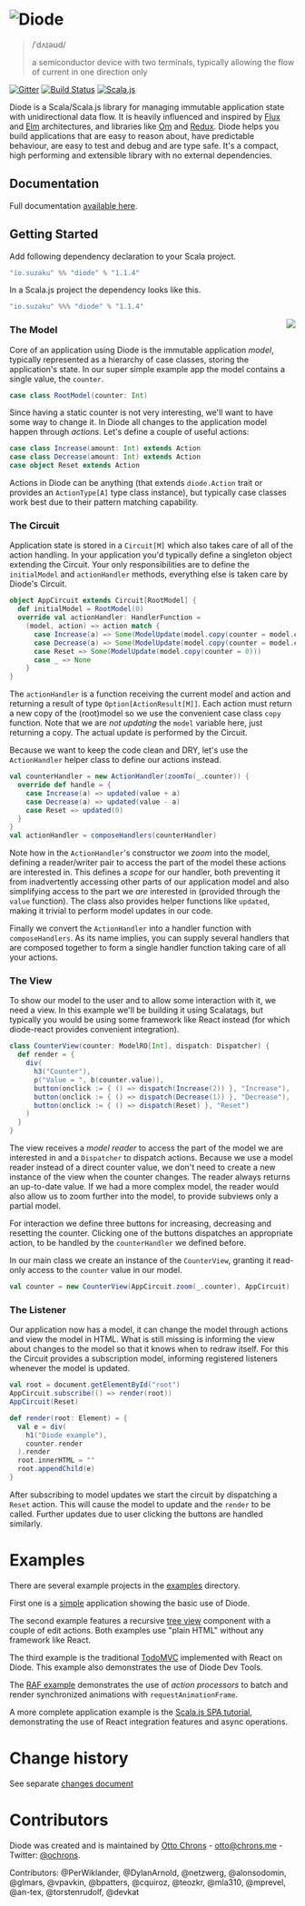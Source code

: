 # ![Diode](./doc/images/diode-logo-big.png)

> /ˈdʌɪəʊd/
>
> a semiconductor device with two terminals, typically allowing the flow of current in one direction only

[![Gitter](https://badges.gitter.im/Join%20Chat.svg)](https://gitter.im/suzaku-io/diode)
[![Build Status](https://travis-ci.org/suzaku-io/diode.svg?branch=master)](https://travis-ci.org/suzaku-io/diode)
[![Scala.js](https://www.scala-js.org/assets/badges/scalajs-0.6.17.svg)](https://www.scala-js.org)

Diode is a Scala/Scala.js library for managing immutable application state with unidirectional data flow. It is heavily
influenced and inspired by [Flux](https://facebook.github.io/flux/) and
[Elm](https://github.com/evancz/elm-architecture-tutorial/) architectures, and libraries like
[Om](https://github.com/omcljs/om) and [Redux](https://github.com/reactjs/redux). Diode helps you build applications that
are easy to reason about, have predictable behaviour, are easy to test and debug and are type safe. It's a compact, high
performing and extensible library with no external dependencies.

## Documentation

Full documentation [available here](https://diode.suzaku.io).

## Getting Started

Add following dependency declaration to your Scala project.

```scala
"io.suzaku" %% "diode" % "1.1.4"
```

In a Scala.js project the dependency looks like this.

```scala
"io.suzaku" %%% "diode" % "1.1.4"
```

<img align="right" src="doc/images/architecture.png">

### The Model

Core of an application using Diode is the immutable application _model_, typically represented as a hierarchy of case
classes, storing the application's state. In our super simple example app the model contains a single value, the
`counter`.

```scala
case class RootModel(counter: Int)
```

Since having a static counter is not very interesting, we'll want to have some way to change it. In Diode all changes to
the application model happen through _actions_. Let's define a couple of useful actions:

```scala
case class Increase(amount: Int) extends Action
case class Decrease(amount: Int) extends Action
case object Reset extends Action
```

Actions in Diode can be anything (that extends `diode.Action` trait or provides an `ActionType[A]` type class instance), but typically
case classes work best due to their pattern matching capability.

### The Circuit

Application state is stored in a `Circuit[M]` which also takes care of all of the action handling. In your application
you'd typically define a singleton object extending the Circuit. Your only responsibilities are to define the
`initialModel` and `actionHandler` methods, everything else is taken care by Diode's Circuit.

```scala
object AppCircuit extends Circuit[RootModel] {
  def initialModel = RootModel(0)
  override val actionHandler: HandlerFunction =
    (model, action) => action match {
      case Increase(a) => Some(ModelUpdate(model.copy(counter = model.counter + a)))
      case Decrease(a) => Some(ModelUpdate(model.copy(counter = model.counter - a)))
      case Reset => Some(ModelUpdate(model.copy(counter = 0)))
      case _ => None
    }
}
```

The `actionHandler` is a function receiving the current model and action and returning a result of type
`Option[ActionResult[M]]`. Each action must return a new copy of the (root)model so we use the convenient case
class `copy` function. Note that we are _not updating_ the `model` variable here, just returning a copy. The actual
update is performed by the Circuit.

Because we want to keep the code clean and DRY, let's use the `ActionHandler` helper class to define our actions
instead.

```scala
val counterHandler = new ActionHandler(zoomTo(_.counter)) {
  override def handle = {
    case Increase(a) => updated(value + a)
    case Decrease(a) => updated(value - a)
    case Reset => updated(0)
  }
}
val actionHandler = composeHandlers(counterHandler)
```

Note how in the `ActionHandler`'s constructor we _zoom_ into the model, defining a reader/writer pair to access the
part of the model these actions are interested in. This defines a _scope_ for our handler, both preventing it from
inadvertently accessing other parts of our application model and also simplifying access to the part we _are_ interested
in (provided through the `value` function). The class also provides helper functions like `updated`, making it trivial
to perform model updates in our code.

Finally we convert the `ActionHandler` into a handler function with `composeHandlers`. As its name implies, you can
supply several handlers that are composed together to form a single handler function taking care of all your actions.

### The View

To show our model to the user and to allow some interaction with it, we need a view. In this example we'll be building
it using Scalatags, but typically you would be using some framework like React instead (for which diode-react provides
convenient integration).

```scala
class CounterView(counter: ModelRO[Int], dispatch: Dispatcher) {
  def render = {
    div(
      h3("Counter"),
      p("Value = ", b(counter.value)),
      button(onclick := { () => dispatch(Increase(2)) }, "Increase"),
      button(onclick := { () => dispatch(Decrease(1)) }, "Decrease"),
      button(onclick := { () => dispatch(Reset) }, "Reset")
    )
  }
}
```

The view receives a _model reader_ to access the part of the model we are interested in and a `Dispatcher` to dispatch
actions. Because we use a model reader instead of a direct counter value, we don't need to create a new instance of the
view when the counter changes. The reader always returns an up-to-date value. If we had a more complex model, the reader
would also allow us to zoom further into the model, to provide subviews only a partial model.

For interaction we define three buttons for increasing, decreasing and resetting the counter. Clicking one of the
buttons dispatches an appropriate action, to be handled by the `counterHandler` we defined before.

In our main class we create an instance of the `CounterView`, granting it read-only access to the `counter` value in our
model.

```scala
val counter = new CounterView(AppCircuit.zoom(_.counter), AppCircuit)
```

### The Listener

Our application now has a model, it can change the model through actions and view the model in HTML. What is still
missing is informing the view about changes to the model so that it knows when to redraw itself. For this the Circuit
provides a subscription model, informing registered listeners whenever the model is updated.

```scala
val root = document.getElementById("root")
AppCircuit.subscribe(() => render(root))
AppCircuit(Reset)

def render(root: Element) = {
  val e = div(
    h1("Diode example"),
    counter.render
  ).render
  root.innerHTML = ""
  root.appendChild(e)
}
```

After subscribing to model updates we start the circuit by dispatching a `Reset` action. This will cause the model to
update and the `render` to be called. Further updates due to user clicking the buttons are handled similarly.

# Examples

There are several example projects in the [examples](examples) directory.

First one is a [simple](examples/simple) application showing the basic use of Diode.

The second example features a recursive [tree view](examples/treeview) component with a couple of edit actions. Both
examples use "plain HTML" without any framework like React.

The third example is the traditional [TodoMVC](examples/todomvc) implemented with React on Diode. This example also
demonstrates the use of Diode Dev Tools.

The [RAF example](examples/raf) demonstrates the use of _action processors_ to batch and render synchronized animations
with `requestAnimationFrame`.

A more complete application example is the [Scala.js SPA tutorial](https://github.com/ochrons/scalajs-spa-tutorial),
demonstrating the use of React integration features and async operations.

# Change history

See separate [changes document](CHANGES.md)

# Contributors

Diode was created and is maintained by [Otto Chrons](https://github.com/ochrons) - otto@chrons.me - Twitter:
[@ochrons](https://twitter.com/ochrons).

Contributors: @PerWiklander, @DylanArnold, @netzwerg, @alonsodomin, @glmars, @vpavkin, @bpatters, 
@cquiroz, @teozkr, @mla310, @mprevel, @an-tex, @torstenrudolf, @devkat
